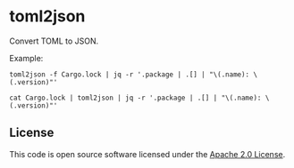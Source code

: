 # toml2json

Convert TOML to JSON.

Example:

```
toml2json -f Cargo.lock | jq -r '.package | .[] | "\(.name): \(.version)"'
```

```
cat Cargo.lock | toml2json | jq -r '.package | .[] | "\(.name): \(.version)"'
```

## License ##

This code is open source software licensed under the [Apache 2.0 License](http://www.apache.org/licenses/LICENSE-2.0.html).
